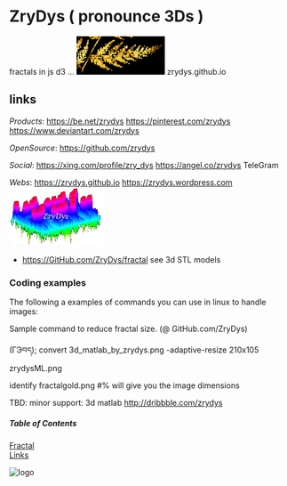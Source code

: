 # ZryDys ( pronounce 3Ds ) 

fractals in js d3 ... ![logo](fractalgold.png) zrydys.github.io

## links

*Products*: https://be.net/zrydys https://pinterest.com/zrydys https://www.deviantart.com/zrydys

*OpenSource*: https://github.com/zrydys

*Social*:  https://xing.com/profile/zry_dys  https://angel.co/zrydys  TeleGram

*Webs*: https://zrydys.github.io   https://zrydys.wordpress.com  ![logo](zrydysML.png)


- https://GitHub.com/ZryDys/fractal see 3d STL models


### Coding examples

The following a examples of commands you can use in linux to handle images:

Sample command to reduce fractal size. (@ GitHub.com/ZryDys)
  
   (ГЭབད); convert 3d_matlab_by_zrydys.png -adaptive-resize 210x105 zrydysML.png 
   
identify fractalgold.png   #% will give you the image dimensions


TBD: minor support:  3d matlab  http://dribbble.com/zrydys   



##### Table of Contents  
[Fractal](#fractal)  
[Links](#links)  

  ![logo](http://zrydys.github.io/zrydys.png)
 
